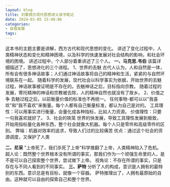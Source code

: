 ```yaml
---
layout: blog
title: 刘擎西方现代思想讲义读书笔记
date: 2024-01-05 15:49:06
categories:
- 自我发展
tags:
---
```

这本书的主题主要是讲解，西方古代和现代思想的变化。
讲述了变化过程中，人类精神状态和变化和精神困境，以及科学的快速发展对社会结构的影响，和社会环境的困境。
讲述过程中，个人部分着重讲述了三个人。
**一、马克思.韦伯**
该篇详细描述了，思想进化的三个进程。
1、世界的去魅
    古代人认为，人和自然是一体，所有会有很多神话故事；人们通过神话故事将自己的精神和生活，紧紧的与自然环境联系在一起。
随着科学的发展，现代社会以科学事实为依据，开始世界的去魅过程，神话故事被证明是不存在的。去魅神话之后，目标指向宗教。
随着过程的发展，寄托精神的神话和宗教被去除，人的精神自然也就没有了故乡。
2、价值之争
   去魅过程之后，以前衡量价值的标准也不再统一。
  任何事物-都可以以"我喜欢"和"我不喜欢"来衡量。每个人都有自己衡量标准，都认为自己是对的。
  工具理性：可以用事实进行衡量，会量化成各种指标，比如人力资源。
  价值理性：只要一句我喜欢就好了。
3、社会的铁笼
  世界的快发展，导致工具理性发展到极致，开始用指标量化各种东西，整个社会就像大机器。每个人只是零件和高级零件的区别。
    弊端：机器对效率的追求，导致人们过的比较痛苦
优点：通过这个社会的资源调度，又保护了人类

**二、尼采**
    "上帝死了，我们杀死了上帝"科学推翻了上帝，人类精神陷入了危机。
    超人论：既然整个世界根本没有所谓的事实，那我们作为一个顽强生命里的人，是不是可以自己探索整个世界，尝试做下上帝。
    视角论：不存在所谓的事实，只是存在与不同人看到的不同事实。
**三、萨特**
 分析了人的构成，意识是人拥有的最特别的东西。意识总是有目标，就像一个容器。
萨特推理出了，人拥有最原始的自由。这种就可以自由的探索自己和整个世界。
